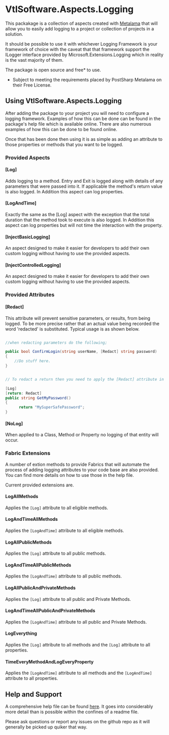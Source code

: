 # VtlSoftware.Aspects.Logging

This packakage is a collection of aspects created with [Metalama](https://www.postsharp.net/metalama) that will allow you to easily add logging to a project or collection of projects in a solution.

It should be possible to use it with whichever Logging Framework is your framework of choice with the caveat that that framework support the ILogger interface provided by Microsoft.Extensions.Logging which in reality is the vast majority of them.

The package is open source and free* to use.

* Subject to meeting the requirements placed by PostSharp Metalama on their Free License.


## Using VtlSoftware.Aspects.Logging

After adding the package to your project you will need to configure a logging framework. Examples of how this can be done can be found in the package's help file which is available online.  There are also numerous examples of how this can be done to be found online.

Once that has been done then using it is as simple as adding an attribute to those properties or methods that you want to be logged.



### Provided Aspects

#### [Log]

Adds logging to a method.  Entry and Exit is logged along with details of any parameters that were passed into it.
If applicable the method's return value is also logged. In Addition this aspect can log properties.

#### [LogAndTime]

Exactly the same as the [Log] aspect with the exception that the total duration that the method took to execute is also logged.
In Addition this aspect can log properties but will not time the interaction with the property.

#### [InjectBasicLogging]

An aspect designed to make it easier for developers to add their own custom logging without having to use the provided aspects.

#### [InjectControlledLogging]

An aspect designed to make it easier for developers to add their own custom logging without having to use the provided aspects.

### Provided Attributes

#### [Redact]

This attribute will prevent sensitive parameters, or results, from being logged.  To be more precise rather that an actual value being recorded the word 'redacted' is substituted. Typical usage is as shown below.

```c#

//when redacting parameters do the following;

public bool ConfirmLogin(string userName, [Redact] string password)
{
	//Do stuff here.
}


// To redact a return then you need to apply the [Redact] attribute in the following way;

[Log]
[return: Redact]
public string GetMyPassword()
{
      return "MySuperSafePassword";
}


```


#### [NoLog]

When applied to a Class, Method or Property no logging of that entity will occur.


### Fabric Extensions

A number of extion methods to provide Fabrics that will automate the process of adding logging attributes to your code base are also provided.  You can find more details on how to use those in the help file.


Current provided extensions are.

#### LogAllMethods

Applies the ```[Log]``` attribute to all eligible methods.

#### LogAndTimeAllMethods

Applies the ```[LogAndTime]``` attribute to all eligible methods.

#### LogAllPublicMethods

Applies the ```[Log]``` attribute to all public methods.

#### LogAndTimeAllPublicMethods

Applies the ```[LogAndTime]``` attribute to all public methods.

#### LogAllPublicAndPrivateMethods

Applies the ```[Log]``` attribute to all public and Private Methods.

#### LogAndTimeAllPublicAndPrivateMethods

Applies the ```[LogAndTime]``` attribute to all public and Private Methods.

#### LogEverything

Applies the ```[Log]``` attribute to all methods and the ```[Log]``` attribute to all properties.

#### TimeEveryMethodAndLogEveryProperty

Applies the ```[LogAndTime]``` attribute to all methods and the ```[LogAndTime]``` attribute to all properties.


## Help and Support

A comprehensive help file can be found [here](https://vtlsoftware.co.uk/aspectdocs/Introduction.html).  It goes into considerably more detail than is possible within the confines of a readme file.

Please ask questions or report any issues on the github repo as it will generally be picked up quiker that way. 
